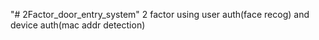 "# 2Factor_door_entry_system" 
2 factor using user auth(face recog) and device auth(mac addr detection)
